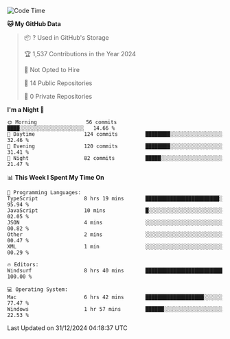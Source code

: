<!--START_SECTION:waka-->
![Code Time](http://img.shields.io/badge/Code%20Time-6%2C479%20hrs%2047%20mins-blue)

**🐱 My GitHub Data** 

> 📦 ? Used in GitHub's Storage 
 > 
> 🏆 1,537 Contributions in the Year 2024
 > 
> 🚫 Not Opted to Hire
 > 
> 📜 14 Public Repositories 
 > 
> 🔑 0 Private Repositories 
 > 
**I'm a Night 🦉** 

```text
🌞 Morning                56 commits          ████░░░░░░░░░░░░░░░░░░░░░   14.66 % 
🌆 Daytime                124 commits         ████████░░░░░░░░░░░░░░░░░   32.46 % 
🌃 Evening                120 commits         ████████░░░░░░░░░░░░░░░░░   31.41 % 
🌙 Night                  82 commits          █████░░░░░░░░░░░░░░░░░░░░   21.47 % 
```


📊 **This Week I Spent My Time On** 

```text
💬 Programming Languages: 
TypeScript               8 hrs 19 mins       ████████████████████████░   95.94 % 
JavaScript               10 mins             █░░░░░░░░░░░░░░░░░░░░░░░░   02.05 % 
JSON                     4 mins              ░░░░░░░░░░░░░░░░░░░░░░░░░   00.82 % 
Other                    2 mins              ░░░░░░░░░░░░░░░░░░░░░░░░░   00.47 % 
XML                      1 min               ░░░░░░░░░░░░░░░░░░░░░░░░░   00.29 % 

🔥 Editors: 
Windsurf                 8 hrs 40 mins       █████████████████████████   100.00 % 

💻 Operating System: 
Mac                      6 hrs 42 mins       ███████████████████░░░░░░   77.47 % 
Windows                  1 hr 57 mins        ██████░░░░░░░░░░░░░░░░░░░   22.53 % 
```


 Last Updated on 31/12/2024 04:18:37 UTC
<!--END_SECTION:waka-->

